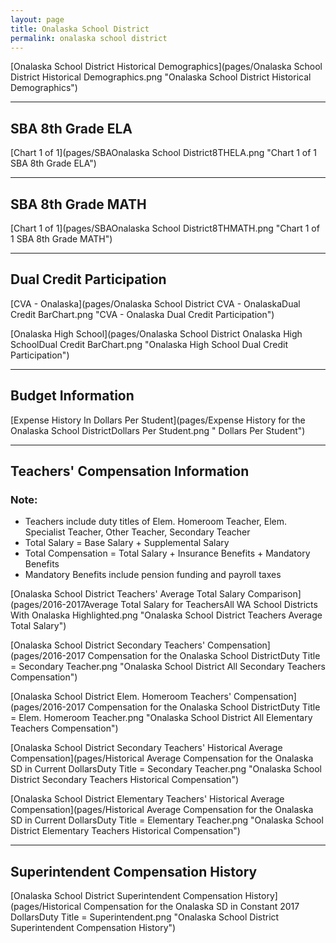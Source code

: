 ```yaml
---
layout: page
title: Onalaska School District
permalink: onalaska school district
---
```



[Onalaska School District Historical Demographics](pages/Onalaska School District Historical Demographics.png "Onalaska School District Historical Demographics")

___

## SBA 8th Grade ELA

[Chart 1 of 1](pages/SBAOnalaska School District8THELA.png "Chart 1 of 1 SBA 8th Grade ELA")


___

## SBA 8th Grade MATH

[Chart 1 of 1](pages/SBAOnalaska School District8THMATH.png "Chart 1 of 1 SBA 8th Grade MATH")


___

## Dual Credit Participation

[CVA - Onalaska](pages/Onalaska School District CVA - OnalaskaDual Credit BarChart.png "CVA - Onalaska Dual Credit Participation")

[Onalaska High School](pages/Onalaska School District Onalaska High SchoolDual Credit BarChart.png "Onalaska High School Dual Credit Participation")


___

## Budget Information

[Expense History In Dollars Per Student](pages/Expense History for the Onalaska School DistrictDollars Per Student.png " Dollars Per Student")


___

## Teachers' Compensation Information
### Note:
- Teachers include duty titles of Elem. Homeroom Teacher, Elem. Specialist Teacher, Other Teacher, Secondary Teacher
- Total Salary = Base Salary + Supplemental Salary
- Total Compensation = Total Salary + Insurance Benefits + Mandatory Benefits
- Mandatory Benefits include pension funding and payroll taxes

[Onalaska School District Teachers' Average Total Salary Comparison](pages/2016-2017Average Total Salary for TeachersAll WA School Districts With Onalaska Highlighted.png "Onalaska School District Teachers Average Total Salary")

[Onalaska School District Secondary Teachers' Compensation](pages/2016-2017 Compensation for the Onalaska School DistrictDuty Title = Secondary Teacher.png "Onalaska School District All Secondary Teachers Compensation")

[Onalaska School District Elem. Homeroom Teachers' Compensation](pages/2016-2017 Compensation for the Onalaska School DistrictDuty Title = Elem. Homeroom Teacher.png "Onalaska School District All Elementary Teachers Compensation")

[Onalaska School District Secondary Teachers' Historical Average Compensation](pages/Historical Average Compensation for the Onalaska SD in Current DollarsDuty Title = Secondary Teacher.png "Onalaska School District Secondary Teachers Historical Compensation")

[Onalaska School District Elementary Teachers' Historical Average Compensation](pages/Historical Average Compensation for the Onalaska SD in Current DollarsDuty Title = Elementary Teacher.png "Onalaska School District Elementary Teachers Historical Compensation")


___

## Superintendent Compensation History

[Onalaska School District Superintendent Compensation History](pages/Historical Compensation for the Onalaska SD in Constant 2017 DollarsDuty Title = Superintendent.png "Onalaska School District Superintendent Compensation History")

